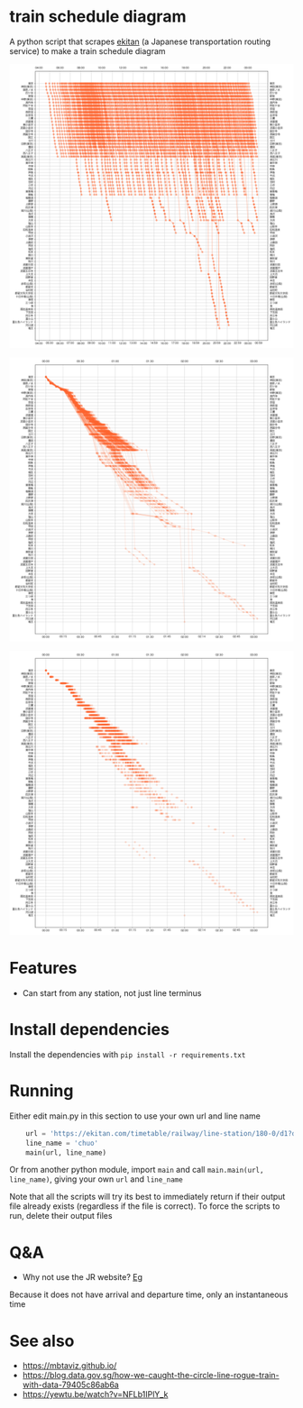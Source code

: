 # train schedule diagram

A python script that scrapes [ekitan](ekitan.com/) (a Japanese transportation routing service) to make a train schedule diagram

![chuo_normal](examples/plots/chuo_normal.png)

![chuo_delta](examples/plots/chuo_delta.png)

![chuo_delta_scatter](examples/plots/chuo_delta_scatter.png)

# Features

- Can start from any station, not just line terminus

# Install dependencies

Install the dependencies with `pip install -r requirements.txt`

# Running

Either edit main.py in this section to use your own url and line name

```py
    url = 'https://ekitan.com/timetable/railway/line-station/180-0/d1?dt=20211101'
    line_name = 'chuo'
    main(url, line_name)
```

Or from another python module, import `main` and call `main.main(url, line_name)`, giving your own `url` and `line_name`

Note that all the scripts will try its best to immediately return if their output file already exists (regardless if the file is correct). To force the scripts to run, delete their output files

# Q&A

- Why not use the JR website? [Eg](https://www.jreast-timetable.jp/2112/timetable/tt1039/1039090.html)

Because it does not have arrival and departure time, only an instantaneous time

# See also
- https://mbtaviz.github.io/
- https://blog.data.gov.sg/how-we-caught-the-circle-line-rogue-train-with-data-79405c86ab6a
- https://yewtu.be/watch?v=NFLb1IPlY_k
